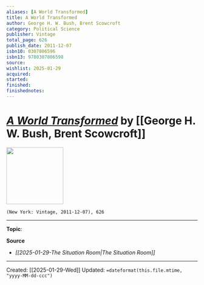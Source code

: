 ```yaml
---
aliases: [A World Transformed]
title: A World Transformed
author: George H. W. Bush, Brent Scowcroft
category: Political Science
publisher: Vintage
total_page: 626
publish_date: 2011-12-07
isbn10: 0307806596
isbn13: 9780307806598
source: 
wishlist: 2025-01-29
acquired: 
started: 
finished: 
finishednotes: 
---
```

# *[A World Transformed]()* by [[George H. W. Bush, Brent Scowcroft]]

<img src="http://books.google.com/books/content?id=NIgxAAVZ1tYC&printsec=frontcover&img=1&zoom=1&edge=curl&source=gbs_api" width=150>

`(New York: Vintage, 2011-12-07), 626`



--- 
**Topic**: 

**Source**
- *[[2025-01-29-The Situation Room|The Situation Room]]*
 
---
Created: [[2025-01-29-Wed]]
Updated: `=dateformat(this.file.mtime, "yyyy-MM-dd-ccc")`